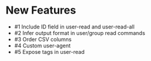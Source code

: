 # New Features

* #1 Include ID field in user-read and user-read-all
* #2 Infer output format in user/group read commands
* #3 Order CSV columns
* #4 Custom user-agent
* #5 Expose tags in user-read
